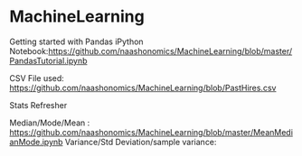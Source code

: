 # MachineLearning

Getting started with Pandas
iPython Notebook:https://github.com/naashonomics/MachineLearning/blob/master/PandasTutorial.ipynb
   
CSV File used: https://github.com/naashonomics/MachineLearning/blob/PastHires.csv

Stats Refresher 

Median/Mode/Mean : https://github.com/naashonomics/MachineLearning/blob/master/MeanMedianMode.ipynb 
Variance/Std Deviation/sample variance:
 
